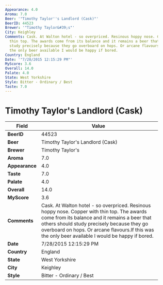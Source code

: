 ```yaml
---
Appearance: 4.0
Aroma: 7.0
Beer: '"Timothy Taylor''s Landlord (Cask)"'
BeerID: 44523
Brewer: '"Timothy Taylor&#39;s"'
City: Keighley
Comments: Cask. At Walton hotel - so overpriced. Resinous hoppy nose. Copper with
  thin top. The awards come from its balance and it remains a beer that others should
  study precisely because they go overboard on hops. Or arcane flavours.If this was
  the only beer available I would be happy if bored.
Country: England
Date: '"7/28/2015 12:15:29 PM"'
MyScore: 3.6
Overall: 14.0
Palate: 4.0
State: West Yorkshire
Style: Bitter - Ordinary / Best
Taste: 7.0
---
```


# Timothy Taylor's Landlord (Cask)

| Field         | Value |
|---------------|-------|
| **BeerID** | 44523 |
| **Beer** | Timothy Taylor's Landlord (Cask) |
| **Brewer** | Timothy Taylor&#39;s |
| **Aroma** | 7.0 |
| **Appearance** | 4.0 |
| **Taste** | 7.0 |
| **Palate** | 4.0 |
| **Overall** | 14.0 |
| **MyScore** | 3.6 |
| **Comments** | Cask. At Walton hotel - so overpriced. Resinous hoppy nose. Copper with thin top. The awards come from its balance and it remains a beer that others should study precisely because they go overboard on hops. Or arcane flavours.If this was the only beer available I would be happy if bored. |
| **Date** | 7/28/2015 12:15:29 PM |
| **Country** | England |
| **State** | West Yorkshire |
| **City** | Keighley |
| **Style** | Bitter - Ordinary / Best |
